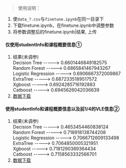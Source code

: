 > 使用说明：
1. 使`data_?.csv`与`finetune.ipynb`在同一目录下
2. 下载finetune.ipynb，在finetune.ipynb中调整参数
3. 将参数调整后的finetune.ipynb|结果, 上传

#### 仅使用studentInfo和课程概要信息①
1. 结果(未调参)  
Decision Tree -----> 0.6601446849182575  
Random Forest -----> 0.6865841467943267  
Logistic Regression -----> 0.6906667372009867  
ExtraTree -----> 0.6872335189517572  
Xgboost -----> 0.6924285716192883  
Catboost -----> 0.6945626042036639  
2. [数据下载](http://49.235.211.79/data/data_1.csv)

#### 使用studentInfo和课程概要信息以及前1/4的VLE信息②
1. 结果(未调参)  
Decision Tree -----> 0.4653454460838124  
Random Forest -----> 0.718918138744208  
Logistic Regression -----> 0.7066712609133498  
ExtraTree -----> 0.7064850005321951  
Xgboost -----> 0.7181290389364434  
Catboost -----> 0.7158563332566701  
2. [数据下载](http://49.235.211.79/data/data_2.csv)




